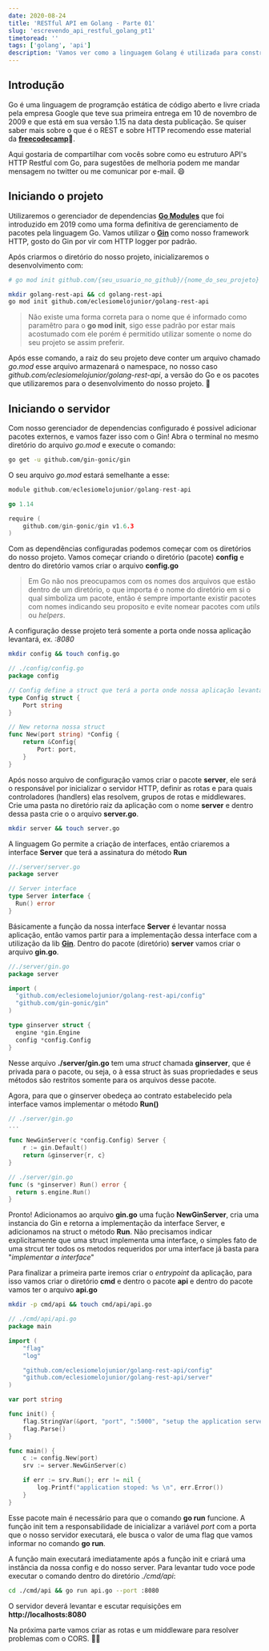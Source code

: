 ```yaml
---
date: 2020-08-24
title: 'RESTful API em Golang - Parte 01'
slug: 'escrevendo_api_restful_golang_pt1'
timetoread: ''
tags: ['golang', 'api']
description: 'Vamos ver como a linguagem Golang é utilizada para construir APIs HTTP e como podemos estruturar nossa aplicação'
---
```


## Introdução

Go é uma linguagem de programção estática de código aberto e livre criada pela empresa Google que teve sua primeira entrega em 10 de novembro de 2009 e que está em sua versão 1.15 na data desta publicação. Se quiser saber mais sobre o que é o REST e sobre HTTP recomendo esse material da [**freecodecamp**](https://www.freecodecamp.org/news/restful-services-part-i-http-in-a-nutshell-aab3bfedd131/):link:.

Aqui gostaria de compartilhar com vocês sobre como eu estruturo API's HTTP Restful com Go, para sugestões de melhoria podem me mandar mensagem no twitter ou me comunicar por e-mail. :smile:

## Iniciando o projeto

Utilizaremos o gerenciador de dependencias [**Go Modules**](https://blog.golang.org/using-go-modules) que foi introduzido em 2019 como uma forma definitiva de gerenciamento de pacotes pela linguagem Go. Vamos utilizar o [**Gin**](https://github.com/gin-gonic/gin) como nosso framework HTTP, gosto do Gin por vir com HTTP logger por padrão.

Após criarmos o diretório do nosso projeto, inicializaremos o desenvolvimento com:

```sh
# go mod init github.com/{seu_usuario_no_github}/{nome_do_seu_projeto}

mkdir golang-rest-api && cd golang-rest-api
go mod init github.com/eclesiomelojunior/golang-rest-api
```

> Não existe uma forma correta para o nome que é informado como paramêtro para o **go mod init**, sigo esse padrão por estar mais acostumado com ele porém é permitido utilizar somente o nome do seu projeto se assim preferir.

Após esse comando, a raiz do seu projeto deve conter um arquivo chamado _go.mod_ esse arquivo armazenará o namespace, no nosso caso _github.com/eclesiomelojunior/golang-rest-api_, a versão do Go e os pacotes que utilizaremos para o desenvolvimento do nosso projeto. :rocket:

## Iniciando o servidor

Com nosso gerenciador de dependencias configurado é possivel adicionar pacotes externos, e vamos fazer isso com o Gin! Abra o terminal no mesmo diretório do arquivo _go.mod_ e execute o comando:

```sh
go get -u github.com/gin-gonic/gin
```

O seu arquivo _go.mod_ estará semelhante a esse:

```go
module github.com/eclesiomelojunior/golang-rest-api

go 1.14

require (
	github.com/gin-gonic/gin v1.6.3
)
```

Com as dependências configuradas podemos começar com os diretórios do nosso projeto. Vamos começar criando o diretório (pacote) **config** e dentro do diretório vamos criar o arquivo **config.go**

> Em Go não nos preocupamos com os nomes dos arquivos que estão dentro de um diretório, o que importa é o nome do diretório em si o qual simboliza um pacote, então é sempre importante existir pacotes com nomes indicando seu proposito e evite nomear pacotes com _utils_ ou _helpers_.

A configuração desse projeto terá somente a porta onde nossa aplicação levantará, ex. _:8080_

```sh
mkdir config && touch config.go
```

```go
// ./config/config.go
package config

// Config define a struct que terá a porta onde nossa aplicação levantará
type Config struct {
	Port string
}

// New retorna nossa struct
func New(port string) *Config {
	return &Config{
		Port: port,
	}
}
```

Após nosso arquivo de configuração vamos criar o pacote **server**, ele será o responsável por inicializar o servidor HTTP, definir as rotas e para quais controladores (handlers) elas resolvem, grupos de rotas e middlewares. Crie uma pasta no diretório raiz da aplicação com o nome **server** e dentro dessa pasta crie o o arquivo **server.go**.

```sh
mkdir server && touch server.go
```

A linguagem Go permite a criação de interfaces, então criaremos a interface **Server** que terá a assinatura do método **Run**

```go
//./server/server.go
package server

// Server interface
type Server interface {
  Run() error
}
```

Básicamente a função da nossa interface **Server** é levantar nossa aplicação, então vamos partir para a implementação dessa interface com a utilização da lib [**Gin**](https://github.com/gin-gonic/gin). Dentro do pacote (diretório) **server** vamos criar o arquivo **gin.go**.

```go
//./server/gin.go
package server

import (
  "github.com/eclesiomelojunior/golang-rest-api/config"
  "github.com/gin-gonic/gin"
)

type ginserver struct {
  engine *gin.Engine
  config *config.Config
}
```

Nesse arquivo **./server/gin.go** tem uma _struct_ chamada **ginserver**, que é privada para o pacote, ou seja, o à essa struct às suas propriedades e seus métodos são restritos somente para os arquivos desse pacote.

Agora, para que o ginserver obedeça ao contrato estabelecido pela interface vamos implementar o método **Run()**

```go
// ./server/gin.go
...

func NewGinServer(c *config.Config) Server {
	r := gin.Default()
	return &ginserver{r, c}
}

// ./server/gin.go
func (s *ginserver) Run() error {
  return s.engine.Run()
}
```

Pronto! Adicionamos ao arquivo **gin.go** uma fução **NewGinServer**, cria uma instancia do Gin e retorna a implementação da interface Server, e adicionamos na struct o método **Run**. Não precisamos indicar explicitamente que uma struct implementa uma interface, o simples fato de uma strcut ter todos os metodos requeridos por uma interface já basta para "_implementar a interface_"

Para finalizar a primeira parte iremos criar o _entrypoint_ da aplicação, para isso vamos criar o diretório **cmd** e dentro o pacote **api** e dentro do pacote vamos ter o arquivo **api.go**

```sh
mkdir -p cmd/api && touch cmd/api/api.go
```

```go
// ./cmd/api/api.go
package main

import (
	"flag"
	"log"

	"github.com/eclesiomelojunior/golang-rest-api/config"
	"github.com/eclesiomelojunior/golang-rest-api/server"
)

var port string

func init() {
	flag.StringVar(&port, "port", ":5000", "setup the application server port, default :5000")
	flag.Parse()
}

func main() {
	c := config.New(port)
	srv := server.NewGinServer(c)

	if err := srv.Run(); err != nil {
		log.Printf("application stoped: %s \n", err.Error())
	}
}
```

Esse pacote main é necessário para que o comando **go run** funcione. A função init tem a responsabilidade de inicializar a variável _port_ com a porta que o nosso servidor executará, ele busca o valor de uma flag que vamos informar no comando **go run**.

A função main executará imediatamente após a função init e criará uma instância da nossa config e do nosso server. Para levantar tudo voce pode executar o comando dentro do diretório _./cmd/api_:

```sh
cd ./cmd/api && go run api.go --port :8080
```

O servidor deverá levantar e escutar requisições em **http://localhosts:8080**

Na próxima parte vamos criar as rotas e um middleware para resolver problemas com o CORS. 🚀🚀
